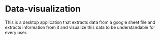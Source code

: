 # Data-visualization
This is a desktop application that extracts data from a google sheet file and extracts information from it and visualize this data to be understandable for every user.
